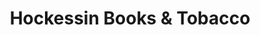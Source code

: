 ---
title: "Hockessin Books & Tobacco"
url: /hockessin/hockessin-books-and-tobacco/
shop: tobacco
---